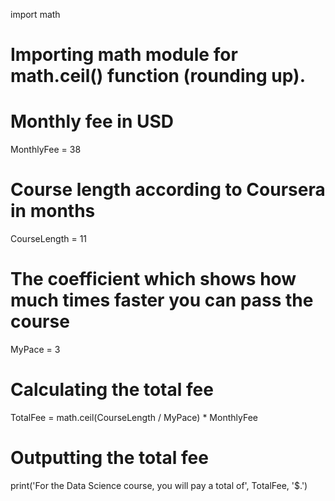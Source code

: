 
import math                
# Importing math module for math.ceil() function (rounding up).

# Monthly fee in USD
MonthlyFee = 38            

# Course length according to Coursera in months
CourseLength = 11          

# The coefficient which shows how much times faster you can pass the course
MyPace = 3                 

# Calculating the total fee
TotalFee = math.ceil(CourseLength / MyPace) * MonthlyFee 

# Outputting the total fee
print('For the Data Science course, you will pay a total of', TotalFee, '$.')
